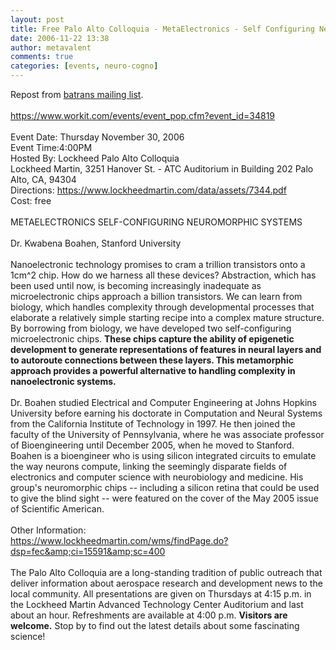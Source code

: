 ```yaml
---
layout: post
title: Free Palo Alto Colloquia - MetaElectronics - Self Configuring Neuromorphic Systems
date: 2006-11-22 13:38
author: metavalent
comments: true
categories: [events, neuro-cogno]
---
```

Repost from <a href="https://www.transhumanism.org/mailman/listinfo/batrans" target="_blank">batrans mailing list</a>.<br />
<br />
<a href="https://www.workit.com/events/event_pop.cfm?event_id=34819" target="_blank">https://www.workit.com/events/event_pop.cfm?event_id=34819</a><br />
<br />
Event Date: Thursday November 30, 2006<br />
Event Time:4:00PM<br />
Hosted By: Lockheed Palo Alto Colloquia<br />
Lockheed Martin, 3251 Hanover St. - ATC Auditorium in Building 202 Palo<br />
Alto, CA, 94304<br />
Directions: <a href="https://www.lockheedmartin.com/data/assets/7344.pdf" target="_blank">https://www.lockheedmartin.com/data/assets/7344.pdf</a><br />
Cost: free<br />
<br />
METAELECTRONICS SELF-CONFIGURING NEUROMORPHIC SYSTEMS<br />
<br />
Dr. Kwabena Boahen, Stanford University<br />
<br />
Nanoelectronic technology promises to cram a trillion transistors onto a 1cm^2 chip. How do we harness all these devices? Abstraction, which has been used until now, is becoming increasingly inadequate as microelectronic chips approach a billion transistors. We can learn from biology, which handles complexity through developmental processes that elaborate a relatively simple starting recipe into a complex mature structure. By borrowing from biology, we have developed two self-configuring microelectronic chips. <strong>These chips capture the ability of epigenetic development to generate representations of features in neural layers and to autoroute connections between these layers. This metamorphic approach provides a powerful alternative to handling complexity in nanoelectronic systems.</strong><br />
<br />
Dr. Boahen studied Electrical and Computer Engineering at Johns Hopkins University before earning his doctorate in Computation and Neural Systems from the California Institute of Technology in 1997. He then joined the faculty of the University of Pennsylvania, where he was associate professor of Bioengineering until December 2005, when he moved to Stanford. Boahen is a bioengineer who is using silicon integrated circuits to emulate the way neurons compute, linking the seemingly disparate fields of electronics and computer science with neurobiology and medicine. His group's neuromorphic chips -- including a silicon retina that could be used to give the blind sight -- were featured on the cover of the May 2005 issue of Scientific American.<br />
<br />
Other Information:<br />
<a href="https://www.lockheedmartin.com/wms/findPage.do?dsp=fec&amp;ci=15591&amp;sc=400" target="_blank">https://www.lockheedmartin.com/wms/findPage.do?dsp=fec&amp;ci=15591&amp;sc=400</a><br />
<br />
The Palo Alto Colloquia are a long-standing tradition of public outreach that deliver information about aerospace research and development news to the local community. All presentations are given on Thursdays at 4:15 p.m. in the Lockheed Martin Advanced Technology Center Auditorium and last about an hour. Refreshments are available at 4:00 p.m. <strong>Visitors are welcome.</strong> Stop by to find out the latest details about some fascinating science!
